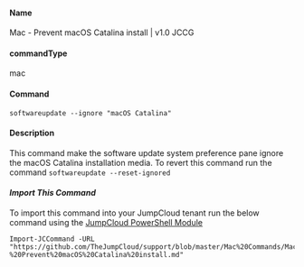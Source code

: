 #### Name

Mac - Prevent macOS Catalina install | v1.0 JCCG

#### commandType

mac

#### Command

```
softwareupdate --ignore "macOS Catalina"
```

#### Description

This command make the software update system preference pane ignore the macOS Catalina installation media. To revert this command run the command `softwareupdate --reset-ignored`


#### *Import This Command*

To import this command into your JumpCloud tenant run the below command using the [JumpCloud PowerShell Module](https://github.com/TheJumpCloud/support/wiki/Installing-the-JumpCloud-PowerShell-Module)

```
Import-JCCommand -URL "https://github.com/TheJumpCloud/support/blob/master/Mac%20Commands/Mac%20-%20Prevent%20macOS%20Catalina%20install.md"
```
